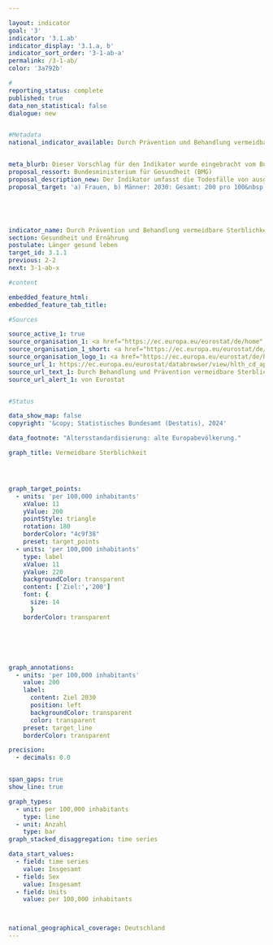 ```yaml
---

layout: indicator        
goal: '3'        
indicator: '3.1.ab'        
indicator_display: '3.1.a, b'        
indicator_sort_order: '3-1-ab-a'        
permalink: /3-1-ab/        
color: '3a792b'

#
reporting_status: complete        
published: true        
data_non_statistical: false  
dialogue: new      


#Metadata        
national_indicator_available: Durch Prävention und Behandlung vermeidbare Sterblichkeit    


meta_blurb: Dieser Vorschlag für den Indikator wurde eingebracht vom Bundesministerium für Gesundheit (BMG).
proposal_ressort: Bundesministerium für Gesundheit (BMG)
proposal_description_new: Der Indikator umfasst die Todesfälle von ausgewählten häufigen Todesursachen der weiblichen und männlichen unter 75-jährigen Bevölkerung bezogen auf 100 000 Einwohnerinnen und Einwohner der standardisierten europäischen Bevölkerung unter 75 Jahren. Die Auswahl der Todesursachen bezieht sich auf die <a href="https://ec.europa.eu/eurostat/cache/metadata/Annexes/hlth_cdeath_sims_an_5.pdf" target="_blank">OECD-Eurostat Liste</a><br>Der Indikator unterscheidet zwischen behandelbarer und prävenierbarer Sterblichkeit. Die Summe ergibt die vermeidbare Sterblichkeit.<br>Der Indikator vermeidbare Sterblichkeit wird zur Beobachtung der Qualität und Effektivität der gesundheitlichen Versorgung und der Präventionspolitik eingesetzt. Er bezieht sich auf ausgewählte Todesursachen, die unter adäquaten Behandlungs- und Vorsorgebedingungen als vermeidbar (für die jeweils betrachtete Altersgruppe) gelten. Die vermeidbare Sterblichkeit umfasst sowohl durch Prävention als auch durch Behandlung vermeidbare Todesursachen. Die durch Prävention vermeidbare Sterblichkeit bezieht sich hauptsächlich auf durch wirksame Maßnahmen im Bereich der öffentlichen Gesundheit und der Primärprävention vermeidbare Todesfälle (d.h. Maßnahmen vor dem Auftreten von Krankheiten / Verletzungen, um die Inzidenz zu verringern). Die durch Behandlung vermeidbaren Todesfälle können hauptsächlich durch rechtzeitige und wirksame Maßnahmen im Gesundheitswesen vermieden werden, einschließlich Sekundärprävention und -behandlung (nach dem Auftreten von Krankheiten zur Verringerung der Sterblichkeit).<br>Die vermeidbare Gesamtmortalität (siehe Liste, Definition 2018) umfasst eine Reihe von Infektionskrankheiten (inkl. neu COVID-19), verschiedene Arten von Krebs, endokrine und Stoffwechselerkrankungen sowie einige Erkrankungen des Nervensystems, des Kreislaufs, der Atemwege, des Verdauungssystems und des Urogenitalsystems sowie einige Erkrankungen im Zusammenhang mit Schwangerschaft, Geburt und Perinatal Periode, eine Reihe von angeborenen Missbildungen, Nebenwirkungen der medizinischen und chirurgischen Versorgung, Verletzungen sowie alkohol- und drogenbedingte Störungen.<br>Der Indikator liefert Hinweise für potenzielle Verbesserungen im Gesundheitssystem, ist aber nicht als endgültige Maßnahme zur Überwachung der Gesundheitsversorgung beabsichtigt.
proposal_target: 'a) Frauen, b) Männer: 2030: Gesamt: 200 pro 100&nbsp;000 Einwohnerinnen und Einwohner'





indicator_name: Durch Prävention und Behandlung vermeidbare Sterblichkeit
section: Gesundheit und Ernährung        
postulate: Länger gesund leben        
target_id: 3.1.1        
previous: 2-2        
next: 3-1-ab-x       

#content              

embedded_feature_html:
embedded_feature_tab_title:       

#Sources        

source_active_1: true
source_organisation_1: <a href="https://ec.europa.eu/eurostat/de/home" target="_blank" onclick="return confirm_alert('von Eurostat', 'De')">Eurostat</a>
source_organisation_1_short: <a href="https://ec.europa.eu/eurostat/de/home" target="_blank" onclick="return confirm_alert('von Eurostat', 'De')">Eurostat</a>
source_organisation_logo_1: <a href="https://ec.europa.eu/eurostat/de/home" target="_blank" onclick="return confirm_alert('von Eurostat', 'De')"><img src="https://dns-indikatoren.de/public/OrgImgDe/eurostat.png" alt="Eurostat" title=" Klicken Sie hier um zur Homepage der Organisation Eurostat zu gelangen." style="height:60px; width:148px; border:transparent"/></a>
source_url_1: https://ec.europa.eu/eurostat/databrowser/view/hlth_cd_apr__custom_9875025/default/table
source_url_text_1: Durch Behandlung und Prävention vermeidbare Sterblichkeit von Einwohnern
source_url_alert_1: von Eurostat


#Status            

data_show_map: false        
copyright: '&copy; Statistisches Bundesamt (Destatis), 2024'        

data_footnote: "Altersstandardisierung: alte Europabevölkerung."        

graph_title: Vermeidbare Sterblichkeit        




graph_target_points:
  - units: 'per 100,000 inhabitants'
    xValue: 11
    yValue: 200
    pointStyle: triangle
    rotation: 180
    borderColor: "4c9f38"
    preset: target_points
  - units: 'per 100,000 inhabitants'
    type: label
    xValue: 11
    yValue: 220
    backgroundColor: transparent
    content: ['Ziel:','200']
    font: {
      size: 14
      }
    borderColor: transparent        






graph_annotations:
  - units: 'per 100,000 inhabitants'
    value: 200
    label:
      content: Ziel 2030
      position: left
      backgroundColor: transparent
      color: transparent
    preset: target_line
    borderColor: transparent               

precision:
  - decimals: 0.0


span_gaps: true        
show_line: true        

graph_types:
  - unit: per 100,000 inhabitants
    type: line
  - unit: Anzahl
    type: bar        
graph_stacked_disaggregation: time series

data_start_values:
  - field: time series
    value: Insgesamt
  - field: Sex
    value: Insgesamt          
  - field: Units
    value: per 100,000 inhabitants  



national_geographical_coverage: Deutschland                
---
```

